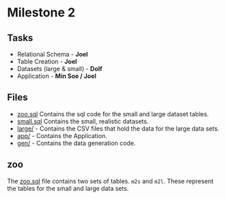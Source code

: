 # Milestone 2

## Tasks
- Relational Schema - **Joel**
- Table Creation - **Joel**
- Datasets (large & small) - **Dolf**
- Application - **Min Soe / Joel**

## Files
- [zoo.sql](zoo.sql) Contains the sql code for the small and large dataset tables.
- [small.sql](small.sql) Contains the small, realistic datasets.
- [large/](./large) - Contains the CSV files that hold the data for the large data sets.
- [app/](./app) - Contains the Application.
- [gen/](./gen) - Contains the data generation code.

## zoo
 The [zoo.sql](zoo.sql) file contains two sets of tables. `m2s` and `m2l`. These represent the tables for the small and large data sets. 
